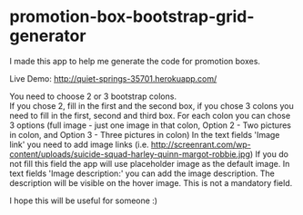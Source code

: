 # promotion-box-bootstrap-grid-generator
I made this app to help me generate the code for promotion boxes. 

Live Demo: http://quiet-springs-35701.herokuapp.com/

You need to choose 2 or 3 bootstrap colons.  
If you chose 2, fill in the first and the second box, if you chose 3 colons you need to fill in the  first, second and third box.
For each colon you can chose 3 options (full image - just one image in that colon, Option 2 - Two pictures in colon, and 
Option 3 - Three pictures in colon)
In the text fields 'Image link' you need to add image links (i.e. http://screenrant.com/wp-content/uploads/suicide-squad-harley-quinn-margot-robbie.jpg)
If you do not fill this field the app will use placeholder image as the default image.
In text fields 'Image description:' you can add the image description. The description will be visible on the hover image. This is not a mandatory field.

I hope this will be useful for someone :)
